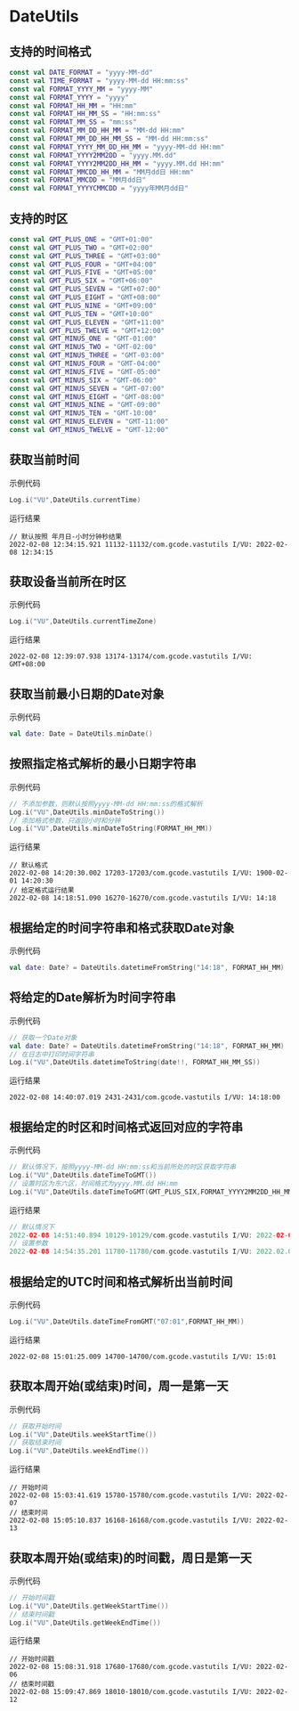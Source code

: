 # DateUtils

## 支持的时间格式

```kotlin
const val DATE_FORMAT = "yyyy-MM-dd"
const val TIME_FORMAT = "yyyy-MM-dd HH:mm:ss"
const val FORMAT_YYYY_MM = "yyyy-MM"
const val FORMAT_YYYY = "yyyy"
const val FORMAT_HH_MM = "HH:mm"
const val FORMAT_HH_MM_SS = "HH:mm:ss"
const val FORMAT_MM_SS = "mm:ss"
const val FORMAT_MM_DD_HH_MM = "MM-dd HH:mm"
const val FORMAT_MM_DD_HH_MM_SS = "MM-dd HH:mm:ss"
const val FORMAT_YYYY_MM_DD_HH_MM = "yyyy-MM-dd HH:mm"
const val FORMAT_YYYY2MM2DD = "yyyy.MM.dd"
const val FORMAT_YYYY2MM2DD_HH_MM = "yyyy.MM.dd HH:mm"
const val FORMAT_MMCDD_HH_MM = "MM月dd日 HH:mm"
const val FORMAT_MMCDD = "MM月dd日"
const val FORMAT_YYYYCMMCDD = "yyyy年MM月dd日"
```

## 支持的时区

```kotlin
const val GMT_PLUS_ONE = "GMT+01:00"
const val GMT_PLUS_TWO = "GMT+02:00"
const val GMT_PLUS_THREE = "GMT+03:00"
const val GMT_PLUS_FOUR = "GMT+04:00"
const val GMT_PLUS_FIVE = "GMT+05:00"
const val GMT_PLUS_SIX = "GMT+06:00"
const val GMT_PLUS_SEVEN = "GMT+07:00"
const val GMT_PLUS_EIGHT = "GMT+08:00"
const val GMT_PLUS_NINE = "GMT+09:00"
const val GMT_PLUS_TEN = "GMT+10:00"
const val GMT_PLUS_ELEVEN = "GMT+11:00"
const val GMT_PLUS_TWELVE = "GMT+12:00"
const val GMT_MINUS_ONE = "GMT-01:00"
const val GMT_MINUS_TWO = "GMT-02:00"
const val GMT_MINUS_THREE = "GMT-03:00"
const val GMT_MINUS_FOUR = "GMT-04:00"
const val GMT_MINUS_FIVE = "GMT-05:00"
const val GMT_MINUS_SIX = "GMT-06:00"
const val GMT_MINUS_SEVEN = "GMT-07:00"
const val GMT_MINUS_EIGHT = "GMT-08:00"
const val GMT_MINUS_NINE = "GMT-09:00"
const val GMT_MINUS_TEN = "GMT-10:00"
const val GMT_MINUS_ELEVEN = "GMT-11:00"
const val GMT_MINUS_TWELVE = "GMT-12:00"
```

## 获取当前时间

示例代码

```kotlin
Log.i("VU",DateUtils.currentTime)
```

运行结果

```
// 默认按照 年月日-小时分钟秒结果
2022-02-08 12:34:15.921 11132-11132/com.gcode.vastutils I/VU: 2022-02-08 12:34:15
```

## 获取设备当前所在时区

示例代码

```kotlin
Log.i("VU",DateUtils.currentTimeZone)
```

运行结果

```
2022-02-08 12:39:07.938 13174-13174/com.gcode.vastutils I/VU: GMT+08:00
```

## 获取当前最小日期的Date对象

示例代码

```kotlin
val date: Date = DateUtils.minDate()
```

## 按照指定格式解析的最小日期字符串

示例代码

```kotlin
// 不添加参数，则默认按照yyyy-MM-dd HH:mm:ss的格式解析
Log.i("VU",DateUtils.minDateToString())
// 添加格式参数，只返回小时和分钟
Log.i("VU",DateUtils.minDateToString(FORMAT_HH_MM))
```

运行结果

```
// 默认格式
2022-02-08 14:20:30.002 17203-17203/com.gcode.vastutils I/VU: 1900-02-01 14:20:30
// 给定格式运行结果
2022-02-08 14:18:51.090 16270-16270/com.gcode.vastutils I/VU: 14:18
```

## 根据给定的时间字符串和格式获取Date对象

示例代码

```kotlin
val date: Date? = DateUtils.datetimeFromString("14:18", FORMAT_HH_MM)
```

## 将给定的Date解析为时间字符串

示例代码

```kotlin
// 获取一个Date对象
val date: Date? = DateUtils.datetimeFromString("14:18", FORMAT_HH_MM)
// 在日志中打印时间字符串
Log.i("VU",DateUtils.datetimeToString(date!!, FORMAT_HH_MM_SS))
```

运行结果

```
2022-02-08 14:40:07.019 2431-2431/com.gcode.vastutils I/VU: 14:18:00
```

## 根据给定的时区和时间格式返回对应的字符串

示例代码

```kotlin
// 默认情况下，按照yyyy-MM-dd HH:mm:ss和当前所处的时区获取字符串
Log.i("VU",DateUtils.dateTimeToGMT())
// 设置时区为东六区，时间格式为yyyy.MM.dd HH:mm
Log.i("VU",DateUtils.dateTimeToGMT(GMT_PLUS_SIX,FORMAT_YYYY2MM2DD_HH_MM))
```

运行结果

```kotlin
// 默认情况下
2022-02-08 14:51:40.894 10129-10129/com.gcode.vastutils I/VU: 2022-02-08 14:51:40
// 设置参数
2022-02-08 14:54:35.201 11780-11780/com.gcode.vastutils I/VU: 2022.02.08 12:54
```

## 根据给定的UTC时间和格式解析出当前时间

示例代码

```kotlin
Log.i("VU",DateUtils.dateTimeFromGMT("07:01",FORMAT_HH_MM))
```

运行结果

```
2022-02-08 15:01:25.009 14700-14700/com.gcode.vastutils I/VU: 15:01
```

## 获取本周开始(或结束)时间，周一是第一天

示例代码

```kotlin
// 获取开始时间
Log.i("VU",DateUtils.weekStartTime())
// 获取结束时间
Log.i("VU",DateUtils.weekEndTime())
```

运行结果

```
// 开始时间
2022-02-08 15:03:41.619 15780-15780/com.gcode.vastutils I/VU: 2022-02-07
// 结束时间
2022-02-08 15:05:10.837 16168-16168/com.gcode.vastutils I/VU: 2022-02-13
```

## 获取本周开始(或结束)的时间戳，周日是第一天

示例代码

```kotlin
// 开始时间戳
Log.i("VU",DateUtils.getWeekStartTime())
// 结束时间戳
Log.i("VU",DateUtils.getWeekEndTime())
```

运行结果

```
// 开始时间戳
2022-02-08 15:08:31.918 17680-17680/com.gcode.vastutils I/VU: 2022-02-06
// 结束时间戳
2022-02-08 15:09:47.869 18010-18010/com.gcode.vastutils I/VU: 2022-02-12
```